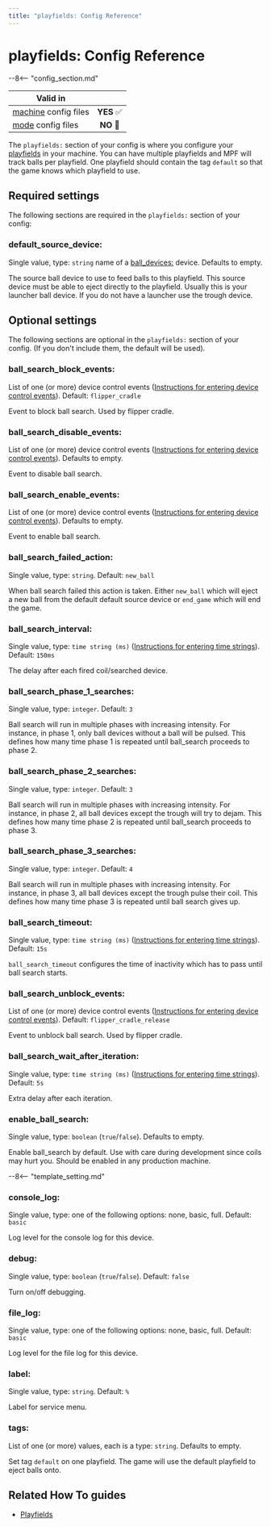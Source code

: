 ```yaml
---
title: "playfields: Config Reference"
---
```


# playfields: Config Reference

--8<-- "config_section.md"

| Valid in | |
|-----|:----:|
|[machine](instructions/machine_config.md) config files |**YES** :white_check_mark:|
|[mode](instructions/mode_config.md) config files|**NO** :no_entry_sign:|

The `playfields:` section of your config is where you configure your
[playfields](../mechs/playfields/index.md) in
your machine. You can have multiple playfields and MPF will track balls
per playfield. One playfield should contain the tag
`default` so that the game knows which playfield to use.

## Required settings

The following sections are required in the `playfields:` section of your
config:

### default_source_device:

Single value, type: `string` name of a
[ball_devices:](ball_devices.md) device.
Defaults to empty.

The source ball device to use to feed balls to this playfield. This
source device must be able to eject directly to the playfield. Usually
this is your launcher ball device. If you do not have a launcher use the
trough device.

## Optional settings

The following sections are optional in the `playfields:` section of your
config. (If you don't include them, the default will be used).

### ball_search_block_events:

List of one (or more) device control events
([Instructions for entering device control events](instructions/device_control_events.md)). Default: `flipper_cradle`

Event to block ball search. Used by flipper cradle.

### ball_search_disable_events:

List of one (or more) device control events
([Instructions for entering device control events](instructions/device_control_events.md)). Defaults to empty.

Event to disable ball search.

### ball_search_enable_events:

List of one (or more) device control events
([Instructions for entering device control events](instructions/device_control_events.md)). Defaults to empty.

Event to enable ball search.

### ball_search_failed_action:

Single value, type: `string`. Default: `new_ball`

When ball search failed this action is taken. Either `new_ball` which
will eject a new ball from the default default source device or
`end_game` which will end the game.

### ball_search_interval:

Single value, type: `time string (ms)`
([Instructions for entering time strings](instructions/time_strings.md)). Default: `150ms`

The delay after each fired coil/searched device.

### ball_search_phase_1_searches:

Single value, type: `integer`. Default: `3`

Ball search will run in multiple phases with increasing intensity. For
instance, in phase 1, only ball devices without a ball will be pulsed.
This defines how many time phase 1 is repeated until ball_search
proceeds to phase 2.

### ball_search_phase_2_searches:

Single value, type: `integer`. Default: `3`

Ball search will run in multiple phases with increasing intensity. For
instance, in phase 2, all ball devices except the trough will try to
dejam. This defines how many time phase 2 is repeated until ball_search
proceeds to phase 3.

### ball_search_phase_3_searches:

Single value, type: `integer`. Default: `4`

Ball search will run in multiple phases with increasing intensity. For
instance, in phase 3, all ball devices except the trough pulse their
coil. This defines how many time phase 3 is repeated until ball search
gives up.

### ball_search_timeout:

Single value, type: `time string (ms)`
([Instructions for entering time strings](instructions/time_strings.md)). Default: `15s`

`ball_search_timeout` configures the time of inactivity
which has to pass until ball search starts.

### ball_search_unblock_events:

List of one (or more) device control events
([Instructions for entering device control events](instructions/device_control_events.md)). Default: `flipper_cradle_release`

Event to unblock ball search. Used by flipper cradle.

### ball_search_wait_after_iteration:

Single value, type: `time string (ms)`
([Instructions for entering time strings](instructions/time_strings.md)). Default: `5s`

Extra delay after each iteration.

### enable_ball_search:

Single value, type: `boolean` (`true`/`false`). Defaults to empty.

Enable ball_search by default. Use with care during development since
coils may hurt you. Should be enabled in any production machine.

--8<-- "template_setting.md"

### console_log:

Single value, type: one of the following options: none, basic, full.
Default: `basic`

Log level for the console log for this device.

### debug:

Single value, type: `boolean` (`true`/`false`). Default: `false`

Turn on/off debugging.

### file_log:

Single value, type: one of the following options: none, basic, full.
Default: `basic`

Log level for the file log for this device.

### label:

Single value, type: `string`. Default: `%`

Label for service menu.

### tags:

List of one (or more) values, each is a type: `string`. Defaults to empty.

Set tag `default` on one playfield. The game will use the default playfield to eject balls onto.

## Related How To guides

* [Playfields](../mechs/playfields/index.md)
